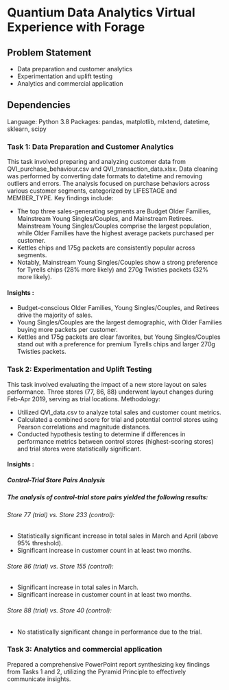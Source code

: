 # Quantium Data Analytics Virtual Experience with Forage

## Problem Statement
- Data preparation and customer analytics
- Experimentation and uplift testing
- Analytics and commercial application

## Dependencies
Language: Python 3.8
Packages: pandas, matplotlib, mlxtend, datetime, sklearn, scipy

### Task 1: Data Preparation and Customer Analytics
This task involved preparing and analyzing customer data from QVI_purchase_behaviour.csv and QVI_transaction_data.xlsx. Data cleaning was performed by converting date formats to datetime and removing outliers and errors.
The analysis focused on purchase behaviors across various customer segments, categorized by LIFESTAGE and MEMBER_TYPE. Key findings include:
- The top three sales-generating segments are Budget Older Families, Mainstream Young Singles/Couples, and Mainstream Retirees.
Mainstream Young Singles/Couples comprise the largest population, while Older Families have the highest average packets purchased per customer.
- Kettles chips and 175g packets are consistently popular across segments.
- Notably, Mainstream Young Singles/Couples show a strong preference for Tyrells chips (28% more likely) and 270g Twisties packets (32% more likely).

#### Insights :
- Budget-conscious Older Families, Young Singles/Couples, and Retirees drive the majority of sales.
- Young Singles/Couples are the largest demographic, with Older Families buying more packets per customer.
- Kettles and 175g packets are clear favorites, but Young Singles/Couples stand out with a preference for premium Tyrells chips and larger 270g Twisties packets.

### Task 2: Experimentation and Uplift Testing
This task involved evaluating the impact of a new store layout on sales performance. Three stores (77, 86, 88) underwent layout changes during Feb-Apr 2019, serving as trial locations.
Methodology:
- Utilized QVI_data.csv to analyze total sales and customer count metrics.
- Calculated a combined score for trial and potential control stores using Pearson correlations and magnitude distances.
- Conducted hypothesis testing to determine if differences in performance metrics between control stores (highest-scoring stores) and trial stores were statistically significant.

#### Insights :
##### Control-Trial Store Pairs Analysis
##### The analysis of control-trial store pairs yielded the following results:
###### Store 77 (trial) vs. Store 233 (control):
- Statistically significant increase in total sales in March and April (above 95% threshold).
- Significant increase in customer count in at least two months.
###### Store 86 (trial) vs. Store 155 (control):
- Significant increase in total sales in March.
- Significant increase in customer count in at least two months.
###### Store 88 (trial) vs. Store 40 (control):
- No statistically significant change in performance due to the trial.

### Task 3: Analytics and commercial application
Prepared a comprehensive PowerPoint report synthesizing key findings from Tasks 1 and 2, utilizing the Pyramid Principle to effectively communicate insights.
